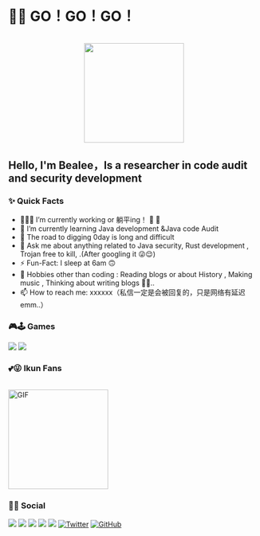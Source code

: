 #                                               👋🏻 GO！GO！GO！
<div align="center">
    <br>
    <img src="https://www.qqaiqin.com/uploads/allimg/130410/4-1304101HFES.gif" width="200"
        height="200">
</div>

## Hello, I'm Bealee，Is a researcher in code audit and security development 

### ✨ Quick Facts
- 👨🏽‍💻 I’m currently working or 躺平ing！ 👋 🌻
- 🌱 I’m currently learning Java development &Java code Audit
- 🤔 The road to digging 0day is long and difficult
- 💬 Ask me about anything related to Java security, Rust development , Trojan free to kill, .(After googling it 😜😌)
- ⚡️ Fun-Fact: I sleep at 6am 🙃
- 🎿 Hobbies other than coding : Reading blogs or about History , Making music , Thinking about writing blogs 🤔🤖..
- 📫 How to reach me: xxxxxx（私信一定是会被回复的，只是网络有延迟 emm..）

### 🎮🕹 Games
<!-- TODO: get public links -->
[<img src="https://img.shields.io/badge/xbox-%23107C10.svg?&style=for-the-badge&logo=xbox&logoColor=white" />]()
[<img src="https://img.shields.io/badge/Steam-%23000000.svg?&style=for-the-badge&logo=steam&logoColor=white" />]()

### 💕😜 Ikun Fans
<div align="left">
    <br>
    <img alt="GIF" src="https://img.league-funny.com/imgur/155610149487.gif" width="200" heigh="200">
</div>

### 👨👩 Social
<!--reference : https://github.com/alexandresanlim/Badges4-README.md-Profile-->
[<img src="https://img.shields.io/badge/linkedin-%230077B5.svg?&style=for-the-badge&logo=linkedin&logoColor=white" />](https://www.linkedin.com/in/jeel/)
[<img src="https://img.shields.io/badge/stackoverflow-%23FF5722.svg?&style=for-the-badge&logo=stackoverflow&logoColor=white" />](https://stackoverflow.com/users/story/10872163)
[<img src = "https://img.shields.io/badge/instagram-%23E4405F.svg?&style=for-the-badge&logo=instagram&logoColor=white">](https://www.instagram.com/__j_e_e_l__/)
[<img src = "https://img.shields.io/badge/facebook-%231877F2.svg?&style=for-the-badge&logo=facebook&logoColor=white">](https://www.facebook.com/USERNAME)
[<img src = "https://img.shields.io/badge/reddit-%23FF5722.svg?&style=for-the-badge&logo=reddit&logoColor=white">](https://www.reddit.com/user/__j_e_e_l__)
<a href="https://twitter.com/__j_e_e_l__"><img src="https://img.shields.io/twitter/follow/__j_e_e_l__?label=Twitter&style=social" alt="Twitter"></a>
<a href="https://github.com/jeelpatel1612"><img src="https://img.shields.io/github/followers/jeelpatel1612.svg?label=GitHub&style=social" alt="GitHub"></a>
<!-- [<img src="https://img.shields.io/badge/twitter-%231DA1F2.svg?&style=for-the-badge&logo=twitter&logoColor=white" />](https://twitter.com/__j_e_e_l__) -->
